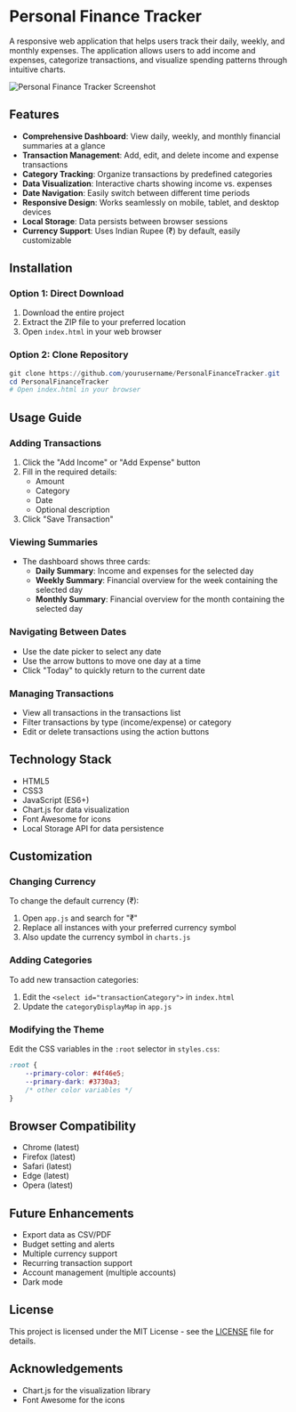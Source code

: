 # Personal Finance Tracker

A responsive web application that helps users track their daily, weekly, and monthly expenses. The application allows users to add income and expenses, categorize transactions, and visualize spending patterns through intuitive charts.

![Personal Finance Tracker Screenshot](assets/screenshot.png)

## Features

- **Comprehensive Dashboard**: View daily, weekly, and monthly financial summaries at a glance
- **Transaction Management**: Add, edit, and delete income and expense transactions
- **Category Tracking**: Organize transactions by predefined categories
- **Data Visualization**: Interactive charts showing income vs. expenses
- **Date Navigation**: Easily switch between different time periods
- **Responsive Design**: Works seamlessly on mobile, tablet, and desktop devices
- **Local Storage**: Data persists between browser sessions
- **Currency Support**: Uses Indian Rupee (₹) by default, easily customizable

## Installation

### Option 1: Direct Download
1. Download the entire project
2. Extract the ZIP file to your preferred location
3. Open `index.html` in your web browser

### Option 2: Clone Repository
```powershell
git clone https://github.com/yourusername/PersonalFinanceTracker.git
cd PersonalFinanceTracker
# Open index.html in your browser
```

## Usage Guide

### Adding Transactions
1. Click the "Add Income" or "Add Expense" button
2. Fill in the required details:
   - Amount
   - Category
   - Date
   - Optional description
3. Click "Save Transaction"

### Viewing Summaries
- The dashboard shows three cards:
  - **Daily Summary**: Income and expenses for the selected day
  - **Weekly Summary**: Financial overview for the week containing the selected day
  - **Monthly Summary**: Financial overview for the month containing the selected day

### Navigating Between Dates
- Use the date picker to select any date
- Use the arrow buttons to move one day at a time
- Click "Today" to quickly return to the current date

### Managing Transactions
- View all transactions in the transactions list
- Filter transactions by type (income/expense) or category
- Edit or delete transactions using the action buttons

## Technology Stack

- HTML5
- CSS3
- JavaScript (ES6+)
- Chart.js for data visualization
- Font Awesome for icons
- Local Storage API for data persistence

## Customization

### Changing Currency
To change the default currency (₹):
1. Open `app.js` and search for "₹" 
2. Replace all instances with your preferred currency symbol
3. Also update the currency symbol in `charts.js`

### Adding Categories
To add new transaction categories:
1. Edit the `<select id="transactionCategory">` in `index.html`
2. Update the `categoryDisplayMap` in `app.js`

### Modifying the Theme
Edit the CSS variables in the `:root` selector in `styles.css`:
```css
:root {
    --primary-color: #4f46e5;
    --primary-dark: #3730a3;
    /* other color variables */
}
```

## Browser Compatibility

- Chrome (latest)
- Firefox (latest)
- Safari (latest)
- Edge (latest)
- Opera (latest)

## Future Enhancements

- Export data as CSV/PDF
- Budget setting and alerts
- Multiple currency support
- Recurring transaction support
- Account management (multiple accounts)
- Dark mode

## License

This project is licensed under the MIT License - see the [LICENSE](LICENSE) file for details.

## Acknowledgements

- Chart.js for the visualization library
- Font Awesome for the icons
